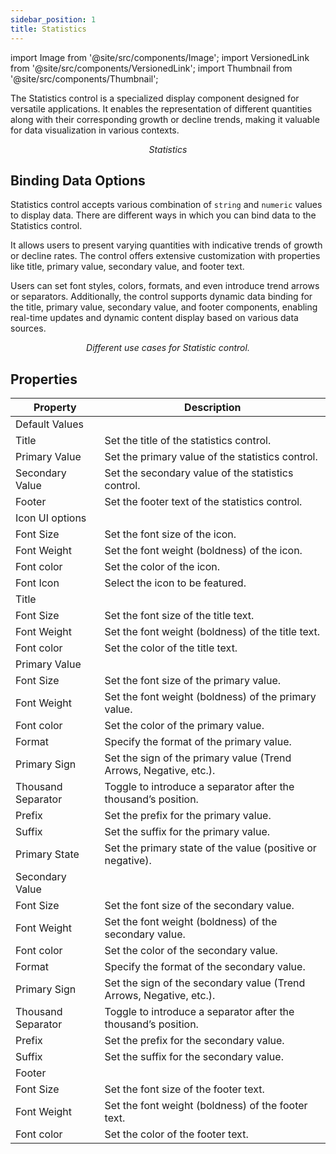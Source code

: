 ```yaml
---
sidebar_position: 1
title: Statistics
---
```


import Image from '@site/src/components/Image'; import VersionedLink from '@site/src/components/VersionedLink'; import
Thumbnail from '@site/src/components/Thumbnail';

The Statistics control is a specialized display component designed for versatile applications. It enables the representation of different quantities along with their corresponding growth or decline trends, making it valuable for data visualization in various contexts.

<figure>
  <Thumbnail src="/img/reference/controls/statistics/preview.jpeg" alt="Statistics" />
  <figcaption align = "center"><i>Statistics</i></figcaption>
</figure>

## Binding Data Options

Statistics control accepts various combination of `string` and `numeric` values to display data. There are different ways in which you can bind data to the Statistics control.

It allows users to present varying quantities with indicative trends of growth or decline rates. The control offers extensive customization with properties like title, primary value, secondary value, and footer text. 

Users can set font styles, colors, formats, and even introduce trend arrows or separators. Additionally, the control supports dynamic data binding for the title, primary value, secondary value, and footer components, enabling real-time updates and dynamic content display based on various data sources. 

<figure>
  <Thumbnail src="/img/reference/controls/statistics/example.jpeg" alt="Different use cases for Statistic control." />
  <figcaption align = "center"><i>Different use cases for Statistic control.</i></figcaption>
</figure>


## Properties

| Property          | Description                                                           |
|-------------------|-----------------------------------------------------------------------|
| Default Values    |                      |
| Title             | Set the title of the statistics control.                              |
| Primary Value     | Set the primary value of the statistics control.                      |
| Secondary Value   | Set the secondary value of the statistics control.                    |
| Footer            | Set the footer text of the statistics control.                         |
| Icon UI options   |                                                                   |
| Font Size         | Set the font size of the icon.                                        |
| Font Weight       | Set the font weight (boldness) of the icon.                            |
| Font color        | Set the color of the icon.                                            |
| Font Icon         | Select the icon to be featured.                                       |
| Title             |                                                                   |
| Font Size         | Set the font size of the title text.                                  |
| Font Weight       | Set the font weight (boldness) of the title text.                      |
| Font color        | Set the color of the title text.                                      |
| Primary Value     |                                                                   |
| Font Size         | Set the font size of the primary value.                               |
| Font Weight       | Set the font weight (boldness) of the primary value.                   |
| Font color        | Set the color of the primary value.                                   |
| Format            | Specify the format of the primary value.                               |
| Primary Sign      | Set the sign of the primary value (Trend Arrows, Negative, etc.).     |
| Thousand Separator| Toggle to introduce a separator after the thousand’s position.         |
| Prefix            | Set the prefix for the primary value.                                 |
| Suffix            | Set the suffix for the primary value.                                 |
| Primary State     | Set the primary state of the value (positive or negative).            |
| Secondary Value   |                                                                   |
| Font Size         | Set the font size of the secondary value.                             |
| Font Weight       | Set the font weight (boldness) of the secondary value.                 |
| Font color        | Set the color of the secondary value.                                 |
| Format            | Specify the format of the secondary value.                             |
| Primary Sign      | Set the sign of the secondary value (Trend Arrows, Negative, etc.).   |
| Thousand Separator| Toggle to introduce a separator after the thousand’s position.         |
| Prefix            | Set the prefix for the secondary value.                               |
| Suffix            | Set the suffix for the secondary value.                               |
| Footer            |                                                                   |
| Font Size         | Set the font size of the footer text.                                 |
| Font Weight       | Set the font weight (boldness) of the footer text.                     |
| Font color        | Set the color of the footer text.                                     |
